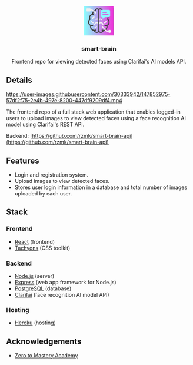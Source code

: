 <div align="center">
    <a href="https://github.com/rzmk/smart-brain">
        <img src="smart-brain.png" alt="Server" width="80" height="80">
    </a>
    <h3 align="center">smart-brain</h3>
    Frontend repo for viewing detected faces using Clarifai's AI models API.
    <br />
</div>

## Details

https://user-images.githubusercontent.com/30333942/147852975-57df2f75-2e4b-497e-8200-447df9209df4.mp4

The frontend repo of a full stack web application that enables logged-in users to upload images to view detected faces using a face recognition AI model using Clarifai's REST API.

Backend: [https://github.com/rzmk/smart-brain-api](https://github.com/rzmk/smart-brain-api)

## Features

- Login and registration system.
- Upload images to view detected faces.
- Stores user login information in a database and total number of images uploaded by each user.

## Stack

### Frontend

- [React](https://reactjs.org/) (frontend)
- [Tachyons](https://tachyons.io/) (CSS toolkit)

### Backend

- [Node.js](https://nodejs.org/) (server)
- [Express](https://expressjs.com/) (web app framework for Node.js)
- [PostgreSQL](https://www.postgresql.org/) (database)
- [Clarifai](https://www.clarifai.com/) (face recognition AI model API)

### Hosting

- [Heroku](https://www.heroku.com/) (hosting)

## Acknowledgements

- [Zero to Mastery Academy](https://academy.zerotomastery.io/p/complete-web-developer-zero-to-mastery)
